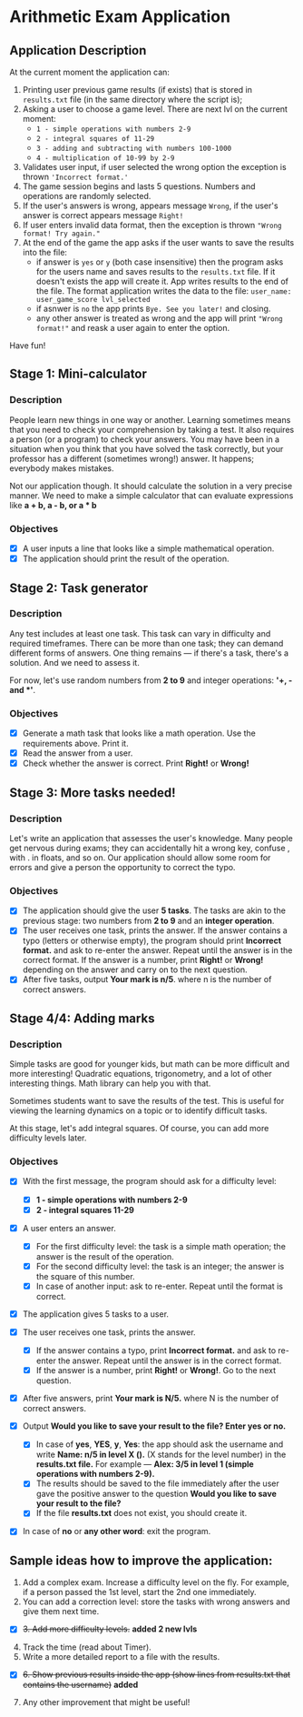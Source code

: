# Arithmetic Exam Application
## Application Description
At the current moment the application can:
1. Printing user previous game results (if exists) that is stored in `results.txt` file (in the same directory where the script is);
2. Asking a user to choose a game level. There are next lvl on the current moment:
    - `1 - simple operations with numbers 2-9`
    - `2 - integral squares of 11-29`
    - `3 - adding and subtracting with numbers 100-1000`
    - `4 - multiplication of 10-99 by 2-9`
3. Validates user input, if user selected the wrong option the exception is thrown `'Incorrect format.'`
4. The game session begins and lasts 5 questions. Numbers and operations are randomly selected.
5. If the user's answers is wrong, appears message `Wrong`, if the user's answer is correct appears message `Right!`
6. If user enters invalid data format, then the exception is thrown `"Wrong format! Try again."`
7. At the end of the game the app asks if the user wants to save the results into the file:
    - if answer is `yes` or `y` (both case insensitive) then the program asks for the users name and saves results to the `results.txt` file. If it doesn't exists the app will create it. App writes results to the end of the file. The format application writes the data to the file: `user_name: user_game_score lvl_selected`
    - if asnwer is `no` the app prints `Bye. See you later!` and closing.
    - any other answer is treated as wrong and the app will print `"Wrong format!"` and reask a user again to enter the option.

Have fun!

## Stage 1: Mini-calculator

### Description
People learn new things in one way or another. Learning sometimes means that you need to check your comprehension by taking a test. It also requires a person (or a program) to check your answers. You may have been in a situation when you think that you have solved the task correctly, but your professor has a different (sometimes wrong!) answer. It happens; everybody makes mistakes.

Not our application though. It should calculate the solution in a very precise manner. We need to make a simple calculator that can evaluate expressions like **a + b, a - b, or a * b**

### Objectives
- [x] A user inputs a line that looks like a simple mathematical operation.
- [x] The application should print the result of the operation.

## Stage 2: Task generator

### Description
Any test includes at least one task. This task can vary in difficulty and required timeframes. There can be more than one task; they can demand different forms of answers. One thing remains — if there's a task, there's a solution. And we need to assess it.

For now, let's use random numbers from **2 to 9** and integer operations: **'+, - and *'**.

### Objectives
- [x] Generate a math task that looks like a math operation. Use the requirements above. Print it.
- [x] Read the answer from a user.
- [x] Check whether the answer is correct. Print **Right!** or **Wrong!**

## Stage 3: More tasks needed!

### Description
Let's write an application that assesses the user's knowledge.
Many people get nervous during exams; they can accidentally hit a wrong key, confuse , with . in floats, and so on. Our application should allow some room for errors and give a person the opportunity to correct the typo.

### Objectives
- [x] The application should give the user **5 tasks**. The tasks are akin to the previous stage: two numbers from **2 to 9** and an **integer operation**.
- [x] The user receives one task, prints the answer. If the answer contains a typo (letters or otherwise empty), the program should print **Incorrect format.** and ask to re-enter the answer. Repeat until the answer is in the correct format. If the answer is a number, print **Right!** or **Wrong!** depending on the answer and carry on to the next question.
- [x] After five tasks, output **Your mark is n/5**. where n is the number of correct answers.

## Stage 4/4: Adding marks
### Description
Simple tasks are good for younger kids, but math can be more difficult and more interesting! Quadratic equations, trigonometry, and a lot of other interesting things. Math library can help you with that.

Sometimes students want to save the results of the test. This is useful for viewing the learning dynamics on a topic or to identify difficult tasks.

At this stage, let's add integral squares. Of course, you can add more difficulty levels later.

### Objectives
- [x] With the first message, the program should ask for a difficulty level:
    - [x] **1 - simple operations with numbers 2-9**
    - [x] **2 - integral squares 11-29**

- [x] A user enters an answer.
    - [x] For the first difficulty level: the task is a simple math operation; the answer is the result of the operation.
    - [x] For the second difficulty level: the task is an integer; the answer is the square of this number.
    - [x] In case of another input: ask to re-enter. Repeat until the format is correct.

- [x] The application gives 5 tasks to a user.

- [x] The user receives one task, prints the answer.
    - [x] If the answer contains a typo, print **Incorrect format.** and ask to re-enter the answer. Repeat until the answer is in the correct format.
    - [x] If the answer is a number, print **Right!** or **Wrong!**. Go to the next question.

- [x] After five answers, print **Your mark is N/5.** where N is the number of correct answers.

- [x] Output **Would you like to save your result to the file? Enter yes or no.**
    - [x] In case of **yes**, **YES**, **y**, **Yes**: the app should ask the username and write **Name: n/5 in level X (<level description>).** (X stands for the level number) in the **results.txt file.** For example — **Alex: 3/5 in level 1 (simple operations with numbers 2-9).**
    - [x] The results should be saved to the file immediately after the user gave the positive answer to the question **Would you like to save your result to the file?**
    - [x] If the file **results.txt** does not exist, you should create it.

- [x] In case of **no** or **any other word**: exit the program.

## Sample ideas how to improve the application:

1. Add a complex exam. Increase a difficulty level on the fly. For example, if a person passed the 1st level, start the 2nd one immediately.
2. You can add a correction level: store the tasks with wrong answers and give them next time.
- [x] ~~3. Add more difficulty levels.~~ **added 2 new lvls**
4. Track the time (read about Timer).
5. Write a more detailed report to a file with the results.
- [x] ~~6. Show previous results inside the app (show lines from results.txt that contains the username)~~ **added**
7. Any other improvement that might be useful!
